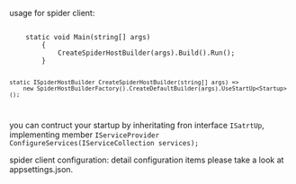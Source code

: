 ﻿
usage for spider client:

<code>
	static void Main(string[] args)
        {
            CreateSpiderHostBuilder(args).Build().Run();
        }

    static ISpiderHostBuilder CreateSpiderHostBuilder(string[] args) =>
        new SpiderHostBuilderFactory().CreateDefaultBuilder(args).UseStartUp<Startup>();
</code>

you can contruct your startup by inheritating fron interface <code>ISatrtUp</code>,
implementing member <code>IServiceProvider ConfigureServices(IServiceCollection services);</code>

spider client configuration:
detail configuration items please take a look at appsettings.json.